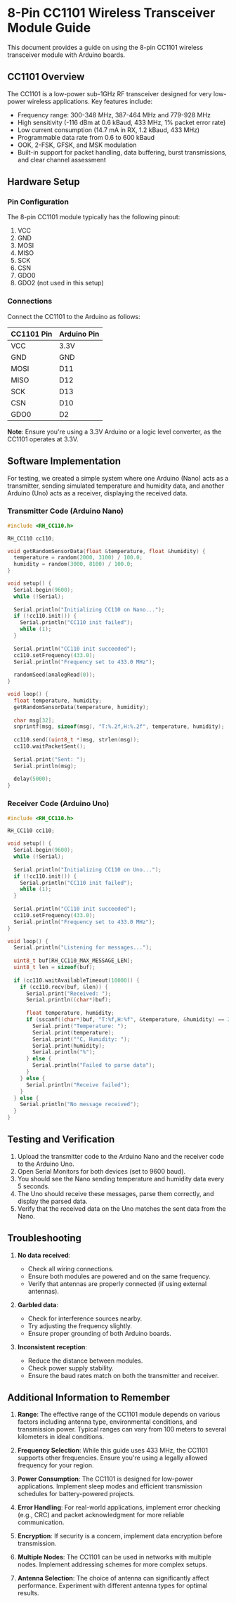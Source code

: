 # 8-Pin CC1101 Wireless Transceiver Module Guide

This document provides a guide on using the 8-pin CC1101 wireless transceiver module with Arduino boards. 

## CC1101 Overview

The CC1101 is a low-power sub-1GHz RF transceiver designed for very low-power wireless applications. Key features include:

- Frequency range: 300-348 MHz, 387-464 MHz and 779-928 MHz
- High sensitivity (-116 dBm at 0.6 kBaud, 433 MHz, 1% packet error rate)
- Low current consumption (14.7 mA in RX, 1.2 kBaud, 433 MHz)
- Programmable data rate from 0.6 to 600 kBaud
- OOK, 2-FSK, GFSK, and MSK modulation
- Built-in support for packet handling, data buffering, burst transmissions, and clear channel assessment

## Hardware Setup

### Pin Configuration

The 8-pin CC1101 module typically has the following pinout:

1. VCC
2. GND
3. MOSI
4. MISO
5. SCK
6. CSN
7. GDO0
8. GDO2 (not used in this setup)

### Connections

Connect the CC1101 to the Arduino as follows:

| CC1101 Pin | Arduino Pin |
|------------|-------------|
| VCC        | 3.3V        |
| GND        | GND         |
| MOSI       | D11         |
| MISO       | D12         |
| SCK        | D13         |
| CSN        | D10         |
| GDO0       | D2          |

**Note**: Ensure you're using a 3.3V Arduino or a logic level converter, as the CC1101 operates at 3.3V.

## Software Implementation

For testing, we created a simple system where one Arduino (Nano) acts as a transmitter, sending simulated temperature and humidity data, and another Arduino (Uno) acts as a receiver, displaying the received data.

### Transmitter Code (Arduino Nano)

```cpp
#include <RH_CC110.h>

RH_CC110 cc110;

void getRandomSensorData(float &temperature, float &humidity) {
  temperature = random(2000, 3100) / 100.0;
  humidity = random(3000, 8100) / 100.0;
}

void setup() {
  Serial.begin(9600);
  while (!Serial);
  
  Serial.println("Initializing CC110 on Nano...");
  if (!cc110.init()) {
    Serial.println("CC110 init failed");
    while (1);
  }
  
  Serial.println("CC110 init succeeded");
  cc110.setFrequency(433.0);
  Serial.println("Frequency set to 433.0 MHz");
  
  randomSeed(analogRead(0));
}

void loop() {
  float temperature, humidity;
  getRandomSensorData(temperature, humidity);
  
  char msg[32];
  snprintf(msg, sizeof(msg), "T:%.2f,H:%.2f", temperature, humidity);
  
  cc110.send((uint8_t *)msg, strlen(msg));
  cc110.waitPacketSent();
  
  Serial.print("Sent: ");
  Serial.println(msg);
  
  delay(5000);
}
```

### Receiver Code (Arduino Uno)

```cpp
#include <RH_CC110.h>

RH_CC110 cc110;

void setup() {
  Serial.begin(9600);
  while (!Serial);
  
  Serial.println("Initializing CC110 on Uno...");
  if (!cc110.init()) {
    Serial.println("CC110 init failed");
    while (1);
  }
  
  Serial.println("CC110 init succeeded");
  cc110.setFrequency(433.0);
  Serial.println("Frequency set to 433.0 MHz");
}

void loop() {
  Serial.println("Listening for messages...");
  
  uint8_t buf[RH_CC110_MAX_MESSAGE_LEN];
  uint8_t len = sizeof(buf);
  
  if (cc110.waitAvailableTimeout(10000)) {
    if (cc110.recv(buf, &len)) {
      Serial.print("Received: ");
      Serial.println((char*)buf);
      
      float temperature, humidity;
      if (sscanf((char*)buf, "T:%f,H:%f", &temperature, &humidity) == 2) {
        Serial.print("Temperature: ");
        Serial.print(temperature);
        Serial.print("°C, Humidity: ");
        Serial.print(humidity);
        Serial.println("%");
      } else {
        Serial.println("Failed to parse data");
      }
    } else {
      Serial.println("Receive failed");
    }
  } else {
    Serial.println("No message received");
  }
}
```

## Testing and Verification

1. Upload the transmitter code to the Arduino Nano and the receiver code to the Arduino Uno.
2. Open Serial Monitors for both devices (set to 9600 baud).
3. You should see the Nano sending temperature and humidity data every 5 seconds.
4. The Uno should receive these messages, parse them correctly, and display the parsed data.
5. Verify that the received data on the Uno matches the sent data from the Nano.

## Troubleshooting

1. **No data received**: 
   - Check all wiring connections.
   - Ensure both modules are powered and on the same frequency.
   - Verify that antennas are properly connected (if using external antennas).

2. **Garbled data**:
   - Check for interference sources nearby.
   - Try adjusting the frequency slightly.
   - Ensure proper grounding of both Arduino boards.

3. **Inconsistent reception**:
   - Reduce the distance between modules.
   - Check power supply stability.
   - Ensure the baud rates match on both the transmitter and receiver.

## Additional Information to Remember

1. **Range**: The effective range of the CC1101 module depends on various factors including antenna type, environmental conditions, and transmission power. Typical ranges can vary from 100 meters to several kilometers in ideal conditions.

2. **Frequency Selection**: While this guide uses 433 MHz, the CC1101 supports other frequencies. Ensure you're using a legally allowed frequency for your region.

3. **Power Consumption**: The CC1101 is designed for low-power applications. Implement sleep modes and efficient transmission schedules for battery-powered projects.

4. **Error Handling**: For real-world applications, implement error checking (e.g., CRC) and packet acknowledgment for more reliable communication.

5. **Encryption**: If security is a concern, implement data encryption before transmission.

6. **Multiple Nodes**: The CC1101 can be used in networks with multiple nodes. Implement addressing schemes for more complex setups.

7. **Antenna Selection**: The choice of antenna can significantly affect performance. Experiment with different antenna types for optimal results.

